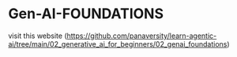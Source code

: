 # Gen-AI-FOUNDATIONS

visit this website (https://github.com/panaversity/learn-agentic-ai/tree/main/02_generative_ai_for_beginners/02_genai_foundations)

